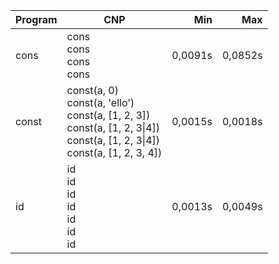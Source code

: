 Program | CNP | Min | Max
--- | --- | ---: | ---:
cons | cons<br/>cons<br/>cons<br/>cons | 0,0091s | 0,0852s
const | const(a, 0)<br/>const(a, 'ello')<br/>const(a, [1, 2, 3])<br/>const(a, [1, 2, 3\|4])<br/>const(a, [1, 2, 3\|4])<br/>const(a, [1, 2, 3, 4]) | 0,0015s | 0,0018s
id | id<br/>id<br/>id<br/>id<br/>id<br/>id<br/>id | 0,0013s | 0,0049s

